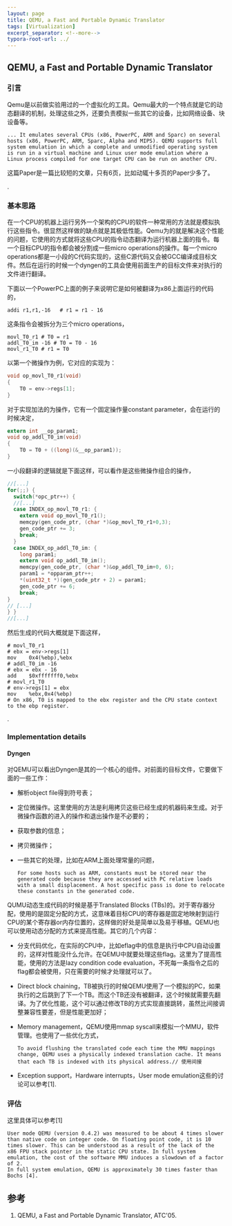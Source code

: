 ```yaml
---
layout: page
title: QEMU, a Fast and Portable Dynamic Translator
tags: [Virtualization]
excerpt_separator: <!--more-->
typora-root-url: ../
---
```




## QEMU, a Fast and Portable Dynamic Translator



### 引言

  Qemu是以前做实验用过的一个虚拟化的工具。Qemu最大的一个特点就是它的动态翻译的机制，处理这些之外，还要负责模拟一些其它的设备，比如网络设备、块设备等。

```
... It emulates several CPUs (x86, PowerPC, ARM and Sparc) on several hosts (x86, PowerPC, ARM, Sparc, Alpha and MIPS). QEMU supports full system emulation in which a complete and unmodified operating system is run in a virtual machine and Linux user mode emulation where a Linux process compiled for one target CPU can be run on another CPU.
```

 这篇Paper是一篇比较短的文章，只有6页，比如动辄十多页的Paper少多了。

.

### 基本思路

  在一个CPU的机器上运行另外一个架构的CPU的软件一种常用的方法就是模拟执行这些指令。很显然这样做的缺点就是其极低性能。Qemu为的就是解决这个性能的问题，它使用的方式就将这些CPU的指令动态翻译为运行机器上面的指令。每一个目标CPU的指令都会被分割成一些micro operations的操作。每一个micro operations都是一小段的C代码实现的，这些C源代码又会被GCC编译成目标文件。然后在运行的时候一个dyngen的工具会使用前面生产的目标文件来对执行的文件进行翻译。

 下面以一个PowerPC上面的例子来说明它是如何被翻译为x86上面运行的代码的，

```
addi r1,r1,-16   # r1 = r1 - 16
```

 这条指令会被拆分为三个micro operations，

```
movl_T0_r1 # T0 = r1
addl_T0_im -16 # T0 = T0 - 16
movl_r1_T0 # r1 = T0
```

以第一个微操作为例，它对应的实现为：

```c
void op_movl_T0_r1(void)
{
    T0 = env->regs[1];
}
```

对于实现加法的为操作，它有一个固定操作量constant parameter，会在运行的时候决定，

```c
extern int __op_param1;
void op_addl_T0_im(void)
{
    T0 = T0 + ((long)(&__op_param1));
}
```

一小段翻译的逻辑就是下面这样，可以看作是这些微操作组合的操作，

```c
//[...]
for(;;) {
  switch(*opc_ptr++) {
  //[...]
  case INDEX_op_movl_T0_r1: {
    extern void op_movl_T0_r1();
    memcpy(gen_code_ptr, (char *)&op_movl_T0_r1+0,3);
    gen_code_ptr += 3;
    break;
  }
  case INDEX_op_addl_T0_im: {
    long param1;
  	extern void op_addl_T0_im();
  	memcpy(gen_code_ptr, (char *)&op_addl_T0_im+0, 6);
  	param1 = *opparam_ptr++;
  	*(uint32_t *)(gen_code_ptr + 2) = param1;
  	gen_code_ptr += 6;
  	break;
}
// [...]
} }
//[...] 
```

然后生成的代码大概就是下面这样，

```assembly
# movl_T0_r1
# ebx = env->regs[1]
mov    0x4(%ebp),%ebx
# addl_T0_im -16
# ebx = ebx - 16
add    $0xfffffff0,%ebx
# movl_r1_T0
# env->regs[1] = ebx
mov    %ebx,0x4(%ebp)
# On x86, T0 is mapped to the ebx register and the CPU state context to the ebp register.
```

.

### Implementation details

#### Dyngen

​    对QEMU可以看出Dyngen是其的一个核心的组件。对前面的目标文件，它要做下面的一些工作：

* 解析object file得到符号表；

* 定位微操作。这里使用的方法是利用拷贝这些已经生成的机器码来生成。对于微操作函数的进入的操作和退出操作是不必要的；

* 获取参数的信息；

* 拷贝微操作；

* 一些其它的处理，比如在ARM上面处理常量的问题，

  ```
  For some hosts such as ARM, constants must be stored near the generated code because they are accessed with PC relative loads with a small displacement. A host specific pass is done to relocate these constants in the generated code.
  ```

QUMU动态生成代码的时候是基于Translated Blocks (TBs)的。对于寄存器分配，使用的是固定分配的方式，这意味着目标CPU的寄存器是固定地映射到运行CPU的某个寄存器or内存位置的，这样做的好处是简单以及易于移植。QEMU也可以使用动态分配的方式来提高性能。其它的几个内容：

* 分支代码优化，在实际的CPU中，比如eflag中的信息是执行中CPU自动设置的，这样对性能没什么允许。在QEMU中就要处理这些flag。这里为了提高性能，使用的方法是lazy condition code evaluation，不死每一条指令之后的flag都会被使用，只在需要的时候才处理就可以了。

* Direct block chaining，TB被执行的时候QEMU使用了一个模拟的PC，如果执行的之后跳到了下一个TB。而这个TB还没有被翻译，这个时候就需要先翻译。为了优化性能，这个可以通过修改TB的方式实现直接跳转，虽然比间接调整兼容性要差，但是性能更加好；

* Memory management，QEMU使用mmap syscall来模拟一个MMU，软件管理。也使用了一些优化方式，

  ```
  To avoid flushing the translated code each time the MMU mappings change, QEMU uses a physically indexed translation cache. It means that each TB is indexed with its physical address.// 使用间接
  ```

* Exception support，Hardware interrupts，User mode emulation这些的讨论可以参考[1].



### 评估

 这里具体可以参考[1]  
```
User mode QEMU (version 0.4.2) was measured to be about 4 times slower than native code on integer code. On floating point code, it is 10 times slower. This can be understood as a result of the lack of the x86 FPU stack pointer in the static CPU state. In full system emulation, the cost of the software MMU induces a slowdown of a factor of 2.
In full system emulation, QEMU is approximately 30 times faster than Bochs [4].
```




## 参考

1. QEMU, a Fast and Portable Dynamic Translator, ATC'05.